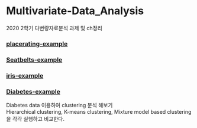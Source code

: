 # Multivariate-Data_Analysis
2020 2학기 다변량자료분석 과제 및 ch정리  

### [placerating-example](placerating-example.R)

### [Seatbelts-example](Seatbelts-example.R)

### [iris-example](iris-example.R)

### [Diabetes-example](Diabetes-example.R)
Diabetes data 이용하여 clustering 분석 해보기  
Hierarchical clustering, K-means clustering, Mixture model based clustering을 각각 실행하고 비교한다.
